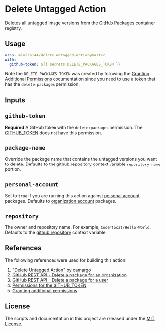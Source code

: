 # Delete Untagged Action

Deletes all untagged image versions from the [GitHub Packages][github-packages] container registry.

## Usage

```yaml
uses: minish144/delete-untagged-action@master
with:
  github-token: ${{ secrets.DELETE_PACKAGES_TOKEN }}
```

Note the `DELETE_PACKAGES_TOKEN` was created by following the [Granting Additional Permissions][github-granting-additional-permissions] documentation since you need to use a token that has the `delete:packages` permission.

## Inputs

## `github-token`

**Required** A GitHub token with the `delete:packages` permission. The [GITHUB_TOKEN][github-token-permissions] does not have this permission.

## `package-name`

Override the package name that contains the untagged versions you want to delete. Defaults to the [github.repository][github-context] context variable `repository name` portion.

## `personal-account`

Set to `true` if you are running this action against [personal account](https://docs.github.com/en/get-started/learning-about-github/types-of-github-accounts#personal-accounts) packages. Defaults to [organization account](https://docs.github.com/en/get-started/learning-about-github/types-of-github-accounts#organization-accounts) packages.

## `repository`

The owner and repository name. For example, `Codertocat/Hello-World`. Defaults to the [github.repository][github-context] context variable.

## References

The following references were used for building this action:

1. ["Delete Untagged Action" by camargo](https://github.com/camargo/delete-untagged-action)
1. [GitHub REST API - Delete a package for an organization](https://docs.github.com/en/rest/reference/packages#delete-a-package-for-an-organization)
1. [GitHub REST API - Delete a package for a user](https://docs.github.com/en/rest/reference/packages#delete-a-package-for-a-user)
1. [Permissions for the GITHUB_TOKEN][github-token-permissions]
1. [Granting additional permissions][github-granting-additional-permissions]

[github-context]: https://docs.github.com/en/actions/learn-github-actions/contexts#github-context
[github-granting-additional-permissions]: https://docs.github.com/en/actions/security-guides/automatic-token-authentication#granting-additional-permissions
[github-packages]: https://github.com/features/packages
[github-token-permissions]: https://docs.github.com/en/actions/security-guides/automatic-token-authentication#permissions-for-the-github_token

## License

The scripts and documentation in this project are released under the [MIT License](LICENSE).
